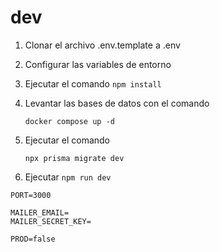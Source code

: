 

# dev

1. Clonar el archivo .env.template a .env
2. Configurar las variables de entorno
3. Ejecutar el comando ``npm install``
4. Levantar las bases de datos con el comando 

    ````
    docker compose up -d
    ````
5. Ejecutar el comando 
    `````
    npx prisma migrate dev
    `````
6. Ejecutar ``npm run dev``


````````
PORT=3000

MAILER_EMAIL=
MAILER_SECRET_KEY=

PROD=false
````````